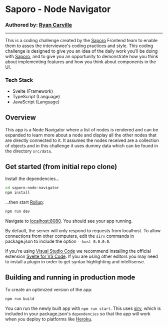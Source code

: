 # Saporo - Node Navigator
### Authored by: [Ryan Carville](https://github.com/ryancarville)
---

This is a coding challenge created by the [Saporo](https://www.saporo.io) Frontend team to enable them to asses the interviewee's coding practices and style.  This coding challenge is designed to give you an idea of the daily work you’ll be doing with [Saporo](https://www.saporo.io), and to give you an opportunity to demonstrate how you think about implementing features and how you think about components in the UI.

### Tech Stack
- Svelte (Framework)
- TypeScript (Language)
- JavaScript (Language)

## Overview

This app is a Node Navigator where a list of nodes is rendered and can be expanded to learn more about a node and display all the other nodes that are directly connected to it.  It assumes the nodes received are a collection of objects and in this challenge it uses dummy data which can be found in the directory `src/data`.

## Get started (from initial repo clone)

Install the dependencies...

```bash
cd saporo-node-navigator
npm install
```

...then start [Rollup](https://rollupjs.org):

```bash
npm run dev
```

Navigate to [localhost:8080](http://localhost:8080). You should see your app running.

By default, the server will only respond to requests from localhost. To allow connections from other computers, edit the `sirv` commands in package.json to include the option `--host 0.0.0.0`.

If you're using [Visual Studio Code](https://code.visualstudio.com/) we recommend installing the official extension [Svelte for VS Code](https://marketplace.visualstudio.com/items?itemName=svelte.svelte-vscode). If you are using other editors you may need to install a plugin in order to get syntax highlighting and intellisense.

## Building and running in production mode

To create an optimized version of the app:

```bash
npm run build
```

You can run the newly built app with `npm run start`. This uses [sirv](https://github.com/lukeed/sirv), which is included in your package.json's `dependencies` so that the app will work when you deploy to platforms like [Heroku](https://heroku.com).